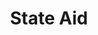 ---
layout: bos_content
permalink: /featured-analysis/state-aid/
title: State Aid
card:
  - title: State revenue
    body: >
      State revenue, second largest revenue source, is a decreasing share of Boston’s recurring revenue.
    img: /img/featured_analysis/cards/fa-state-aid.jpg
    link: /featured-analysis/state-aid
components:
- breadcrumbs:
  - title: Home
    url: "/"
    local: true
  - title: Featured Analysis
    url: "/featured-analysis/"
    local: true
  - current: State Aid
  - published: 4/13/17
- intro:
  - title: State aid
    short_desc: >
      State aid refers primarily to distributions from the Commonwealth to municipalities 
      for Chapter 70 Education Aid, Unrestricted General Government Aid, Charter 
      School Tuition Reimbursement along with other relatively small Commonwealth 
      programs such as library aid and various reimbursements.
    description: >
      State aid, as it is used here, excludes any grants to or offsets for direct expenditure 
      by City departments. It also includes reimbursements from the Massachusetts School 
      Building Authority (MSBA). <blockquote>The City received general fund gross state aid 
      totaling $413.4 million in FY15 and $421.6 million in FY16. The City expects to receive 
      $429.9 million in state aid in FY17 and has budgeted $440.5 million in gross state 
      aid in FY18, 2.5% over FY17.</blockquote>
    sidebar_menu: true    
- text_block:
  - title: State aid overview
- text_col_2:
  - col: >
      <h5>Municipal Charges</h5>
      <p>“Municipal Charges”, also known as, “State Assessments” are charged by the 
      Commonwealth to municipalities for items such as Charter School Tuition Reimbursement 
      and MBTA service. State aid distributions are reduced by the amount of assessments 
      charged to a municipality. The City paid $211.7 million in FY15 and $230.6 million 
      in FY16. The City expects to pay $245.8 million in assessments in FY17 and is 
      budgeting $264.9 million in FY18.</p>
      <p>The largest assessments are those of the Charter School Tuition and MBTA. The former 
      has rapidly increased since the enactment of the 2010 legislation that expanded the 
      number of charter school seats.</p>
  - col:
    - img: /img/featured_analysis/pages/change-net-state-aid.png
- text_col_2:
  - col:
    - img: /img/featured_analysis/pages/net-state-aid.png
  - col: >
      <h5>Net state aid trending down</h5>
      <p>Net state aid, which is gross state aid revenue minus state assessments, has been 
      trending down steeply since FY02. The rapid annual increase in the Charter School 
      Tuition Assessment, combined with reductions in education and general government aid, 
      contributed to this trend. State aid has been reduced substantially over the course 
      of the last two recessions. Since FY02, net state aid (defined as state aid revenues 
      less state assessments) to the City has been reduced by over $252 million or 59%.
      The City lost approximately $79 million between FY03 and FY05, gained approximately $16
      million between FY06 and FY08. <blockquote>With a decrease in net state aid for FY18, 
      Boston is $189 million, or 52%, below its FY08 level of net state aid of $365 million. 
      For FY18, net state aid is expected to decline by $8.4 million 
      or 4.6% from FY17.</blockquote></p>
- text_col_2:
  - col: >
      <h5>Pressure on local revenue sources</h5>
      <p>This loss of resources has put extraordinary pressure on the property tax and 
      other local revenue sources as well as levels of expenditures. To mitigate some of 
      this loss, the state expanded local option taxing authority and created savings 
      opportunities, but their combined value does not offset the aggregate losses in 
      net state aid.</p>
      <p>Net state aid amounted to $201.8 million in FY15 and $191.0 million in FY16. 
      FY17 budgeted net state aid totals $184.1 million and the FY18 Budget assumes a 
      reduction to $175.7 million. The City’s FY18 state aid estimate is based on the 
      Governor’s proposed budget released in January.</p>
  - col:
    - img: /img/featured_analysis/pages/net-state-aid.png
- grid:
  - grid_title: More budget analysis
  - card: /featured-analysis/education-aid/
  - card: /featured-analysis/unrestricted-general-govt-aid/
  - card: /featured-analysis/revenue-estimates/
  - card: /featured-analysis/net-state-education-revenue/
  - card: /featured-analysis/education-legislation/
---